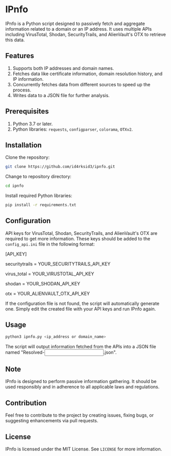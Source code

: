 # IPnfo

IPnfo is a Python script designed to passively fetch and aggregate information related to a domain or an IP address. It uses multiple APIs including VirusTotal, Shodan, SecurityTrails, and AlienVault's OTX to retrieve this data.

## Features

1. Supports both IP addresses and domain names.
2. Fetches data like certificate information, domain resolution history, and IP information.
3. Concurrently fetches data from different sources to speed up the process.
4. Writes data to a JSON file for further analysis.

## Prerequisites

1. Python 3.7 or later.
2. Python libraries: `requests`, `configparser`, `colorama`, `OTXv2`.

## Installation

Clone the repository:

```bash
git clone https://github.com/id4rksid3/ipnfo.git
```

Change to repository directory:
```bash
cd ipnfo
```


Install required Python libraries:
```bash
pip install -r requirements.txt
```
## Configuration

API keys for VirusTotal, Shodan, SecurityTrails, and AlienVault's OTX are required to get more information. These keys should be added to the `config_api.ini` file in the following format:

[API_KEY]

securitytrails = YOUR_SECURITYTRAILS_API_KEY

virus_total = YOUR_VIRUSTOTAL_API_KEY

shodan = YOUR_SHODAN_API_KEY

otx = YOUR_ALIENVAULT_OTX_API_KEY

If the configuration file is not found, the script will automatically generate one. Simply edit the created file with your API keys and run IPnfo again.

## Usage

```bash
python3 ipnfo.py <ip_address or domain_name>
```

The script will output information fetched from the APIs into a JSON file named "Resolved-<input>.json".

## Note

IPnfo is designed to perform passive information gathering. It should be used responsibly and in adherence to all applicable laws and regulations.

## Contribution

Feel free to contribute to the project by creating issues, fixing bugs, or suggesting enhancements via pull requests.

## License

IPnfo is licensed under the MIT License. See `LICENSE` for more information.
